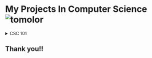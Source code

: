 # My Projects In Computer Science ![tomolor](https://www.google.com/url?sa=i&url=https%3A%2F%2Flordicon.com%2Ficons%2Fwired%2Flineal%2F120-folder&psig=AOvVaw0LIoDDs8WsEtJ6VxvM5wmw&ust=1729354166786000&source=images&cd=vfe&opi=89978449&ved=0CBQQjRxqFwoTCLC13biomIkDFQAAAAAdAAAAABAE)

<details>
  
<summary>CSC 101</summary>
<ul>
<li>File Restoration in Linux</li>
<li>Image Decoding</li>
<li>GIMP Software</li>
  <li>Excel Formulas</li>
  <li>Git & GitHub</li>
  <li>Boolean SAT</li>
  <li>Linux Command Line</li>
</ul>
</details>

## Thank you!!
